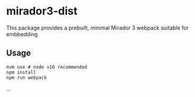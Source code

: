# mirador3-dist

This package provides a prebuilt, minimal Mirador 3 webpack suitable for embbedding

## Usage

```
nvm use # node v16 recommended
npm install
npm run webpack
```

...
